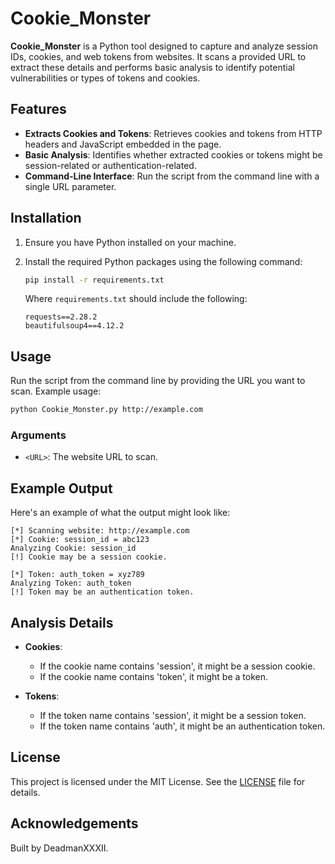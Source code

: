 
# Cookie_Monster

**Cookie_Monster** is a Python tool designed to capture and analyze session IDs, cookies, and web tokens from websites. It scans a provided URL to extract these details and performs basic analysis to identify potential vulnerabilities or types of tokens and cookies.

## Features

- **Extracts Cookies and Tokens**: Retrieves cookies and tokens from HTTP headers and JavaScript embedded in the page.
- **Basic Analysis**: Identifies whether extracted cookies or tokens might be session-related or authentication-related.
- **Command-Line Interface**: Run the script from the command line with a single URL parameter.

## Installation

1. Ensure you have Python installed on your machine.
2. Install the required Python packages using the following command:

   ```bash
   pip install -r requirements.txt
   ```

   Where `requirements.txt` should include the following:

   ```
   requests==2.28.2
   beautifulsoup4==4.12.2
   ```

## Usage

Run the script from the command line by providing the URL you want to scan. Example usage:

```bash
python Cookie_Monster.py http://example.com
```

### Arguments

- `<URL>`: The website URL to scan.

## Example Output

Here's an example of what the output might look like:

```plaintext
[*] Scanning website: http://example.com
[*] Cookie: session_id = abc123
Analyzing Cookie: session_id
[!] Cookie may be a session cookie.

[*] Token: auth_token = xyz789
Analyzing Token: auth_token
[!] Token may be an authentication token.
```

## Analysis Details

- **Cookies**:
  - If the cookie name contains 'session', it might be a session cookie.
  - If the cookie name contains 'token', it might be a token.

- **Tokens**:
  - If the token name contains 'session', it might be a session token.
  - If the token name contains 'auth', it might be an authentication token.

## License

This project is licensed under the MIT License. See the [LICENSE](LICENSE) file for details.

## Acknowledgements

Built by DeadmanXXXII.